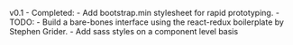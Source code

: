 v0.1
    - Completed:
        - Add bootstrap.min stylesheet for rapid prototyping.
    - TODO:
        - Build a bare-bones interface using the react-redux boilerplate by Stephen Grider.
        - Add sass styles on a component level basis
         